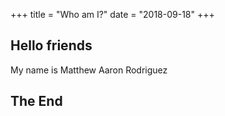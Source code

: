 +++
title = "Who am I?"
date = "2018-09-18"
+++

## Hello friends

My name is Matthew Aaron Rodriguez

## The End